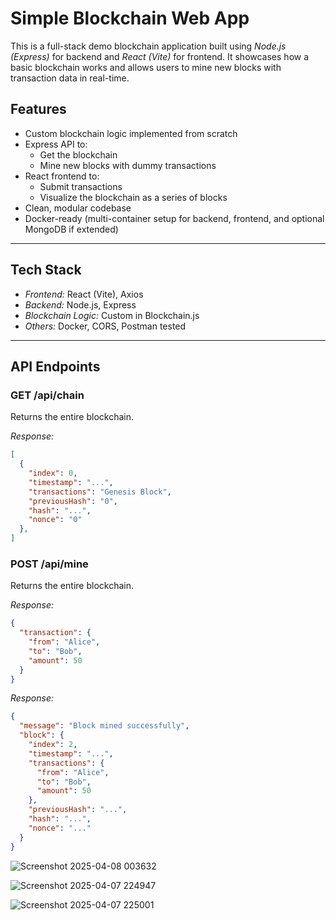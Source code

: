 # Simple Blockchain Web App

This is a full-stack demo blockchain application built using *Node.js (Express)* for backend and *React (Vite)* for frontend. It showcases how a basic blockchain works and allows users to mine new blocks with transaction data in real-time.

## Features

- Custom blockchain logic implemented from scratch
- Express API to:
  - Get the blockchain
  - Mine new blocks with dummy transactions
- React frontend to:
  - Submit transactions
  - Visualize the blockchain as a series of blocks
- Clean, modular codebase
- Docker-ready (multi-container setup for backend, frontend, and optional MongoDB if extended)

---

## Tech Stack

- *Frontend:* React (Vite), Axios
- *Backend:* Node.js, Express
- *Blockchain Logic:* Custom in Blockchain.js
- *Others:* Docker, CORS, Postman tested

---

## API Endpoints

### GET /api/chain
Returns the entire blockchain.

*Response:*
```json
[
  {
    "index": 0,
    "timestamp": "...",
    "transactions": "Genesis Block",
    "previousHash": "0",
    "hash": "...",
    "nonce": "0"
  },
]
```
### POST /api/mine
Returns the entire blockchain.

*Response:*
```json
{
  "transaction": {
    "from": "Alice",
    "to": "Bob",
    "amount": 50
  }
}

```
*Response:*
```json
{
  "message": "Block mined successfully",
  "block": {
    "index": 2,
    "timestamp": "...",
    "transactions": {
      "from": "Alice",
      "to": "Bob",
      "amount": 50
    },
    "previousHash": "...",
    "hash": "...",
    "nonce": "..."
  }
}

```
![Screenshot 2025-04-08 003632](https://github.com/user-attachments/assets/dacc0618-39ef-4bf6-8081-98d37224ee44)

![Screenshot 2025-04-07 224947](https://github.com/user-attachments/assets/cb985552-b9ec-47ea-97f4-5f5989da0969)

![Screenshot 2025-04-07 225001](https://github.com/user-attachments/assets/d86f5232-886a-4e53-b41e-79fc2b9ee7af)


